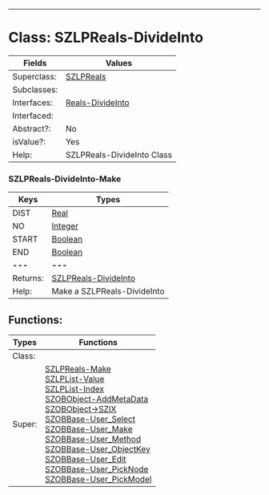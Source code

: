 ---------

# Class:	SZLPReals-DivideInto

| Fields | Values |
| --------- | --------- |
| Superclass: | [SZLPReals](SZLPReals.html) |
| Subclasses: |  |
| Interfaces: | [Reals-DivideInto](Reals-DivideInto.html) |
| Interfaced: |  |
| Abstract?: | No |
| isValue?: | Yes |
| Help: | SZLPReals-DivideInto Class |

### SZLPReals-DivideInto-Make

| Keys | Types |
| --------- | --------- |
| DIST | [Real](Real.html) |
| NO | [Integer](Integer.html) |
| START | [Boolean](Boolean.html) |
| END | [Boolean](Boolean.html) |
| **---** | **---** |
| Returns: | [SZLPReals-DivideInto](SZLPReals-DivideInto.html) |
| Help: | Make a SZLPReals-DivideInto |


## Functions:

| Types | Functions |
| --------- | --------- |
| Class: |  |
| Super: | [SZLPReals-Make](SZLPReals.html) <br> [SZLPList-Value](SZLPList.html) <br> [SZLPList-Index](SZLPList.html) <br> [SZOBObject-AddMetaData](SZOBObject.html) <br> [SZOBObject->SZIX](SZOBObject.html) <br> [SZOBBase-User_Select](SZOBBase.html) <br> [SZOBBase-User_Make](SZOBBase.html) <br> [SZOBBase-User_Method](SZOBBase.html) <br> [SZOBBase-User_ObjectKey](SZOBBase.html) <br> [SZOBBase-User_Edit](SZOBBase.html) <br> [SZOBBase-User_PickNode](SZOBBase.html) <br> [SZOBBase-User_PickModel](SZOBBase.html) |



